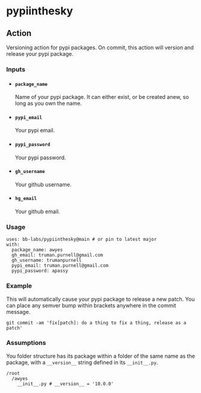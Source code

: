 # pypiinthesky

## Action

Versioning action for pypi packages. On commit, this action will version and release your pypi package.

### Inputs

- #### `package_name`
  Name of your pypi package. It can either exist, or be created anew, so long as you own the name.
- #### `pypi_email`
  Your pypi email.
- #### `pypi_password`
  Your pypi password.
- #### `gh_username`
  Your github username.
- #### `hg_email`
  Your github email.

### Usage

```
uses: bb-labs/pypiinthesky@main # or pin to latest major
with:
  package_name: awyes
  gh_email: truman.purnell@gmail.com
  gh_username: trumanpurnell
  pypi_email: truman.purnell@gmail.com
  pypi_password: apassy
```

### Example

This will automatically cause your pypi package to release a new patch. You can place any semver bump within brackets anywhere in the commit message.

```
git commit -am 'fix[patch]: do a thing to fix a thing, release as a patch'
```

### Assumptions

You folder structure has its package within a folder of the same name as the package, with a `__version__` string defined in its `__init__.py`.

```
/root
  /awyes
    __init__.py # __version__ = '10.0.0'
```
